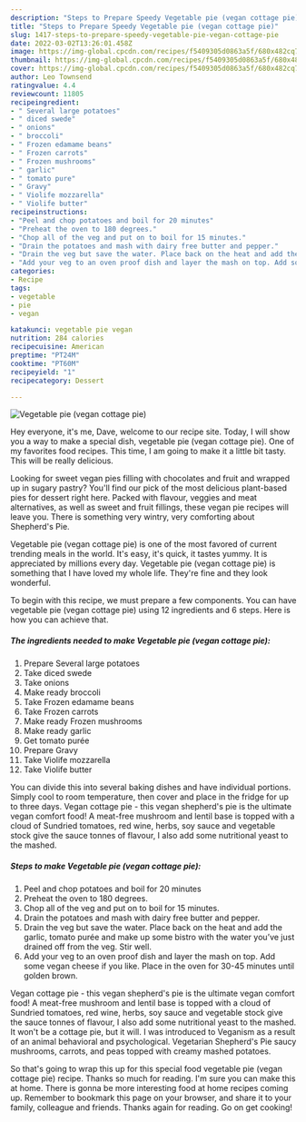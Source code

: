 ```yaml
---
description: "Steps to Prepare Speedy Vegetable pie (vegan cottage pie)"
title: "Steps to Prepare Speedy Vegetable pie (vegan cottage pie)"
slug: 1417-steps-to-prepare-speedy-vegetable-pie-vegan-cottage-pie
date: 2022-03-02T13:26:01.458Z
image: https://img-global.cpcdn.com/recipes/f5409305d0863a5f/680x482cq70/vegetable-pie-vegan-cottage-pie-recipe-main-photo.jpg
thumbnail: https://img-global.cpcdn.com/recipes/f5409305d0863a5f/680x482cq70/vegetable-pie-vegan-cottage-pie-recipe-main-photo.jpg
cover: https://img-global.cpcdn.com/recipes/f5409305d0863a5f/680x482cq70/vegetable-pie-vegan-cottage-pie-recipe-main-photo.jpg
author: Leo Townsend
ratingvalue: 4.4
reviewcount: 11805
recipeingredient:
- " Several large potatoes"
- " diced swede"
- " onions"
- " broccoli"
- " Frozen edamame beans"
- " Frozen carrots"
- " Frozen mushrooms"
- " garlic"
- " tomato pure"
- " Gravy"
- " Violife mozzarella"
- " Violife butter"
recipeinstructions:
- "Peel and chop potatoes and boil for 20 minutes"
- "Preheat the oven to 180 degrees."
- "Chop all of the veg and put on to boil for 15 minutes."
- "Drain the potatoes and mash with dairy free butter and pepper."
- "Drain the veg but save the water. Place back on the heat and add the garlic, tomato purée and make up some bistro with the water you’ve just drained off from the veg. Stir well."
- "Add your veg to an oven proof dish and layer the mash on top. Add some vegan cheese if you like. Place in the oven for 30-45 minutes until golden brown."
categories:
- Recipe
tags:
- vegetable
- pie
- vegan

katakunci: vegetable pie vegan 
nutrition: 284 calories
recipecuisine: American
preptime: "PT24M"
cooktime: "PT60M"
recipeyield: "1"
recipecategory: Dessert

---
```



![Vegetable pie (vegan cottage pie)](https://img-global.cpcdn.com/recipes/f5409305d0863a5f/680x482cq70/vegetable-pie-vegan-cottage-pie-recipe-main-photo.jpg)

Hey everyone, it's me, Dave, welcome to our recipe site. Today, I will show you a way to make a special dish, vegetable pie (vegan cottage pie). One of my favorites food recipes. This time, I am going to make it a little bit tasty. This will be really delicious.

Looking for sweet vegan pies filling with chocolates and fruit and wrapped up in sugary pastry? You&#39;ll find our pick of the most delicious plant-based pies for dessert right here. Packed with flavour, veggies and meat alternatives, as well as sweet and fruit fillings, these vegan pie recipes will leave you. There is something very wintry, very comforting about Shepherd&#39;s Pie.

Vegetable pie (vegan cottage pie) is one of the most favored of current trending meals in the world. It's easy, it's quick, it tastes yummy. It is appreciated by millions every day. Vegetable pie (vegan cottage pie) is something that I have loved my whole life. They're fine and they look wonderful.


To begin with this recipe, we must prepare a few components. You can have vegetable pie (vegan cottage pie) using 12 ingredients and 6 steps. Here is how you can achieve that.

<!--inarticleads1-->

##### The ingredients needed to make Vegetable pie (vegan cottage pie):

1. Prepare  Several large potatoes
1. Take  diced swede
1. Take  onions
1. Make ready  broccoli
1. Take  Frozen edamame beans
1. Take  Frozen carrots
1. Make ready  Frozen mushrooms
1. Make ready  garlic
1. Get  tomato purée
1. Prepare  Gravy
1. Take  Violife mozzarella
1. Take  Violife butter


You can divide this into several baking dishes and have individual portions. Simply cool to room temperature, then cover and place in the fridge for up to three days. Vegan cottage pie - this vegan shepherd&#39;s pie is the ultimate vegan comfort food! A meat-free mushroom and lentil base is topped with a cloud of Sundried tomatoes, red wine, herbs, soy sauce and vegetable stock give the sauce tonnes of flavour, I also add some nutritional yeast to the mashed. 

<!--inarticleads2-->

##### Steps to make Vegetable pie (vegan cottage pie):

1. Peel and chop potatoes and boil for 20 minutes
1. Preheat the oven to 180 degrees.
1. Chop all of the veg and put on to boil for 15 minutes.
1. Drain the potatoes and mash with dairy free butter and pepper.
1. Drain the veg but save the water. Place back on the heat and add the garlic, tomato purée and make up some bistro with the water you’ve just drained off from the veg. Stir well.
1. Add your veg to an oven proof dish and layer the mash on top. Add some vegan cheese if you like. Place in the oven for 30-45 minutes until golden brown.


Vegan cottage pie - this vegan shepherd&#39;s pie is the ultimate vegan comfort food! A meat-free mushroom and lentil base is topped with a cloud of Sundried tomatoes, red wine, herbs, soy sauce and vegetable stock give the sauce tonnes of flavour, I also add some nutritional yeast to the mashed. It won&#39;t be a cottage pie, but it will. I was introduced to Veganism as a result of an animal behavioral and psychological. Vegetarian Shepherd&#39;s Pie saucy mushrooms, carrots, and peas topped with creamy mashed potatoes. 

So that's going to wrap this up for this special food vegetable pie (vegan cottage pie) recipe. Thanks so much for reading. I'm sure you can make this at home. There is gonna be more interesting food at home recipes coming up. Remember to bookmark this page on your browser, and share it to your family, colleague and friends. Thanks again for reading. Go on get cooking!
